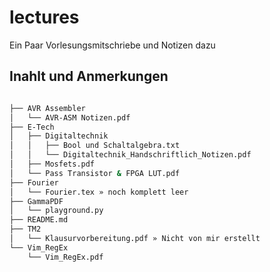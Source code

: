# lectures
Ein Paar Vorlesungsmitschriebe und Notizen dazu

## Inahlt und Anmerkungen

```bash

├── AVR Assembler
│   └── AVR-ASM Notizen.pdf
├── E-Tech
│   ├── Digitaltechnik
│   │   ├── Bool und Schaltalgebra.txt
│   │   └── Digitaltechnik_Handschriftlich_Notizen.pdf
│   ├── Mosfets.pdf
│   └── Pass Transistor & FPGA LUT.pdf
├── Fourier
│   └── Fourier.tex » noch komplett leer
├── GammaPDF
│   └── playground.py
├── README.md
├── TM2
│   └── Klausurvorbereitung.pdf » Nicht von mir erstellt
└── Vim_RegEx
    └── Vim_RegEx.pdf

```
